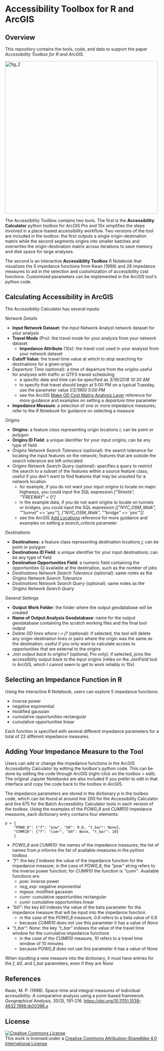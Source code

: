 # Accessibility Toolbox for R and ArcGIS

## Overview
This repository contains the tools, code, and data to support the paper *Accessibility Toolbox for R and ArcGIS*.

<img width="500" alt="fig_2" src="https://github.com/higgicd/Accessibility_Toolbox/blob/master/assets/fig_2.jpg">

The Accessibility Toolbox contains two tools. The first is the **Accessibility Calculator** python toolbox for ArcGIS Pro and 10x simplifies the steps involved in a place-based accessibility workflow. Two versions of the tool are included in the toolbox: the first outputs a single origin-destination matrix while the second segments origins into smaller batches and overwrites the origin-destination matrix across iterations to save memory and disk space for large analyses.

The second is an interactive **Accessibility Toolbox** R Notebook that visualizes the 5 impedance functions from Kwan (1998) and 28 impedance measures to aid in the selection and customization of accessibility cost functions. Customized parameters can be implemented in the ArcGIS tool's python code.

## Calculating Accessibility in ArcGIS
The Accessibility Calculator has several inputs:

*Network Details*
- **Input Network Dataset**: the input Network Analyst network dataset for your analysis
- **Travel Mode** (Pro): the travel mode for your analysis from your network dataset
  - **Impedance Attribute** (10x): the travel cost used in your analysis from your network dataset
- **Cutoff Value**: the travel time value at which to stop searching for destinations for a given origin
- *Departure Time* (optional): a time of departure from the origins useful for analyses with traffic or GTFS transit scheduling
  - a specific date and time can be specified as *3/19/2018 10:30 AM*
  - to specify that travel should begin at 5:00 PM on a typical Tuesday, use the parameter value *1/2/1900 5:00 PM*
  - see the ArcGIS [Make OD Cost Matrix Analysis Layer](https://pro.arcgis.com/en/pro-app/tool-reference/network-analyst/make-od-cost-matrix-analysis-layer.htm) reference for more guidance and examples on setting a *departure time* parameter
- **Impedance Measure**: a selection of one or more impedance measures; refer to the *R Notebook* for guidance on selecting a measure

*Origins*
- **Origins**: a feature class representing origin locations *i*; can be point or polygon
- **Origins ID Field**: a unique identifier for your input origins; can be any type of field
- *Origins Network Search Tolerance* (optional): the search tolerance for locating the input features on the network; features that are outside the search tolerance are left unlocated
- *Origins Network Search Query* (optional): specifies a query to restrict the search to a subset of the features within a source feature class; useful if you don't want to find features that may be unsuited for a network location
  - for example, if you do not want your input origins to locate on major highways, you could input the SQL expression *["Streets", '"FREEWAY" = 0']*
  - in the example data, if you do not want origins to locate on tunnels or bridges, you could input the SQL expression *[["NYC_OSM_Walk", ""tunnel" <> 'yes'"], ["NYC_OSM_Walk", ""bridge" <> 'yes'"]]*
  - see the ArcGIS [Add Locations](https://pro.arcgis.com/en/pro-app/tool-reference/network-analyst/add-locations.htm) reference for more guidance and examples on setting a *search_criteria* parameter

*Destinations*
- **Destinations**: a feature class representing destination locations *j*; can be point or polygon
- **Destinations ID Field**: a unique identifier for your input destinations; can be any type of field
- **Destination Opportunities Field**: a numeric field containing the opportunities *Oj* available at the destination, such as the number of jobs
- *Destinations Network Search Tolerance* (optional): same notes as the *Origins Network Search Tolerance*
- *Destinations Network Search Query* (optional): same notes as the *Origins Network Search Query*

*General Settings*
- **Output Work Folder**: the folder where the output geodatabase will be created
- **Name of Output Analysis Geodatabase**: name for the output geodatabase containing the scratch working files and the final tool output
- *Delete OD lines where i = j?* (optional): if selected, the tool will delete any origin-destination lines or pairs where the origin was the same as the destination; useful if you only want to calculate access to opportunities that are external to the origins
- *Join output back to origins?* (optional, Pro only): if selected, joins the accessibility output back to the input origins (relies on the *JoinField* tool in ArcGIS, which I cannot seem to get to work reliably in 10x)

## Selecting an Impedance Function in R
Using the interactive R Notebook, users can explore 5 impedance functions: 
- inverse power
- negative exponential
- modified gaussian
- cumulative opportunities rectangular
- cumulative opportunities linear

Each function is specified with several different impedance parameters for a total of 22 different impedance measures.

## Adding Your Impedance Measure to the Tool
Users can add or change the impedance functions in the ArcGIS Accessibility Calculator by editing the toolbox's python code. This can be done by editing the code through ArcGIS (right-click on the toolbox > edit). The original Jupyter Notebooks are also included if you prefer to edit in that interface and copy the code back to the toolbox in ArcGIS.

The impedance parameters are stored in the dictionary *p* in the toolbox code, which can be found at around line 200 for the Accessibility Calculator and line 675 for the Batch Accessibility Calculator tools in each version of the toolbox. Using the examples of the *POW0_8* and *CUMR10* impedance measures, each dictionary entry contains four elements:

```
p = {
    "POW0_8": {"f": "pow", "b0": 0.8, "t_bar": None}, 
    "CUMR10": {"f": "cumr", "b0": None, "t_bar": 10}
    }
```

- *POW0_8* and *CUMR10*: the names of the impedance measures; the list of names from *p* informs the list of available measures in the python toolbox
- *"f"*: the key *f* indexes the value of the impedance function for the impedance measure; in the case of *POW0_8*, the *"pow"* string refers to the inverse power function; for *CUMR10* the function is *"cumr"*. Available functions are:
  - *pow*: inverse power
  - *neg_exp*: negative exponential
  - *mgaus*: modified gaussian
  - *cumr*: cumulative opportunities rectangular
  - *cuml*: cumulative opportunities linear
- *"b0"*: the key *b0* indexes the value of the beta parameter for the impedance measure that will be input into the impedance function
  - in the case of the *POW0_8* measure, *0.8* refers to a beta value of 0.8
  - because *CUMR10* does not use this parameter it has a value of *None*
- *"t_bar": None*: the key *"t_bar"* indexes the value of the travel time window for the cumulative impedance functions
  - in the case of the *CUMR10* measure, *10* refers to a travel time window of 10 minutes
  - because *POW0_8* does not use this parameter it has a value of *None*

When inputting a new measure into the dictionary, it must have entries for the *f*, *b0*, and *t_bar* parameters, even if they are *None*

## References

Kwan, M. P. (1998). Space-time and integral measures of individual accessibility: A comparative analysis using a point-based framework. *Geographical Analysis*, 30(3), 191-216. https://doi.org/10.1111/j.1538-4632.1998.tb00396.x

## License
<a rel="license" href="http://creativecommons.org/licenses/by-sa/4.0/"><img alt="Creative Commons License" style="border-width:0" src="https://i.creativecommons.org/l/by-sa/4.0/88x31.png" /></a><br />This work is licensed under a <a rel="license" href="http://creativecommons.org/licenses/by-sa/4.0/">Creative Commons Attribution-ShareAlike 4.0 International License</a>.
